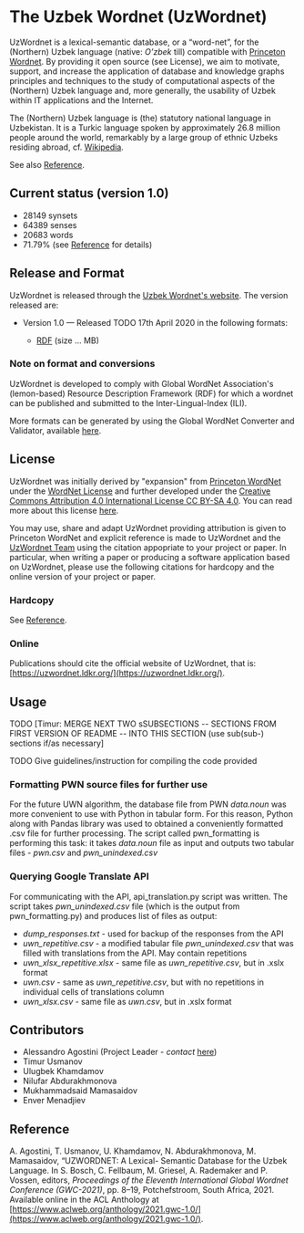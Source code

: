 # The Uzbek Wordnet (UzWordnet)

UzWordnet is a lexical-semantic database, or a “word-net”, for the (Northern) Uzbek language (native: _O’zbek_ till) compatible with [Princeton Wordnet](https://wordnet.princeton.edu). By providing it open source (see License), we aim to motivate, support, and increase the application of database and knowledge graphs principles and techniques to the study of computational aspects of the (Northern) Uzbek language and, more generally, the usability of Uzbek within IT applications and the Internet.

The (Northern) Uzbek language is (the) statutory national language in Uzbekistan. It is a Turkic language spoken by approximately 26.8 million people around the world, remarkably by a large group of ethnic Uzbeks residing abroad, cf. [Wikipedia](https://en.wikipedia.org/wiki/Uzbek_language).

See also [Reference](#reference).

## Current status (version 1.0)

- 28149 synsets
- 64389 senses
- 20683 words
- 71.79% (see [Reference](#reference) for details)

## Release and Format

UzWordnet is released through the [Uzbek Wordnet's website](https://uzwordnet.ldkr.org/). The version released are:

- Version 1.0 — Released TODO 17th April 2020 in the following formats:

  - [RDF]() (size ... MB)

### Note on format and conversions

UzWordnet is developed to comply with Global WordNet Association's (lemon-based) Resource Description Framework (RDF) for which a wordnet can be published and submitted to the Inter-Lingual-Index (ILI).

More formats can be generated by using the Global WordNet Converter and Validator, available [here](http://server1.nlp.insight-centre.org/gwn-converter/).

## License

UzWordnet was initially derived by "expansion" from [Princeton WordNet](https://wordnet.princeton.edu) under the [WordNet License](https://wordnet.princeton.edu/license-and-commercial-use) and further developed under the [Creative Commons Attribution 4.0 International License CC BY-SA 4.0](https://creativecommons.org/licenses/by-sa/4.0/). You can read more about this license [here](https://creativecommons.org/licenses/by-sa/4.0/legalcode).

You may use, share and adapt UzWordnet providing attribution is given to Princeton WordNet and explicit reference is made to UzWordnet and the [UzWordnet Team]() using the citation appopriate to your project or paper. In particular, when writing a paper or producing a software application based on UzWordnet, please use the following citations for hardcopy and the online version of your project or paper.

### Hardcopy

See [Reference](#reference).

### Online

Publications should cite the official website of UzWordnet, that is: [https://uzwordnet.ldkr.org/](https://uzwordnet.ldkr.org/).

## Usage

TODO [Timur: MERGE NEXT TWO sSUBSECTIONS -- SECTIONS FROM FIRST VERSION OF README -- INTO THIS SECTION (use sub(sub-) sections if/as necessary]

TODO Give guidelines/instruction for compiling the code provided

### Formatting PWN source files for further use

For the future UWN algorithm, the database file from PWN <em>data.noun</em> was more convenient to use with Python in tabular form. For this reason, Python along with Pandas library was used to obtained a conveniently formatted .csv file for further processing. The script called pwn_formatting is performing this task: it takes <em>data.noun</em> file as input and outputs two tabular files - <em>pwn.csv</em> and <em>pwn_unindexed.csv</em>

### Querying Google Translate API

For communicating with the API, api_translation.py script was written. The script takes <em>pwn_unindexed.csv</em> file (which is the output from pwn_formatting.py) and produces list of files as output:

- <em>dump_responses.txt</em> - used for backup of the responses from the API
- <em>uwn_repetitive.csv</em> - a modified tabular file <em>pwn_unindexed.csv</em> that was filled with translations from the API. May contain repetitions
- <em>uwn_xlsx_repetitive.xlsx</em> - same file as <em>uwn_repetitive.csv</em>, but in .xslx format
- <em>uwn.csv</em> - same as <em>uwn_repetitive.csv</em>, but with no repetitions in individual cells of translations column
- <em>uwn_xlsx.csv</em> - same file as <em>uwn.csv</em>, but in .xslx format

## Contributors

- Alessandro Agostini (Project Leader - _contact_ [here]())
- Timur Usmanov
- Ulugbek Khamdamov
- Nilufar Abdurakhmonova
- Mukhammadsaid Mamasaidov
- Enver Menadjiev

## Reference

A. Agostini, T. Usmanov, U. Khamdamov, N. Abdurakhmonova, M. Mamasaidov, “UZWORDNET: A Lexical- Semantic Database for the Uzbek Language. In S. Bosch, C. Fellbaum, M. Griesel, A. Rademaker and P. Vossen, editors, _Proceedings of the Eleventh International Global Wordnet Conference (GWC-2021)_, pp. 8–19, Potchefstroom, South Africa, 2021. Available online in the ACL Anthology at [https://www.aclweb.org/anthology/2021.gwc-1.0/](https://www.aclweb.org/anthology/2021.gwc-1.0/).
